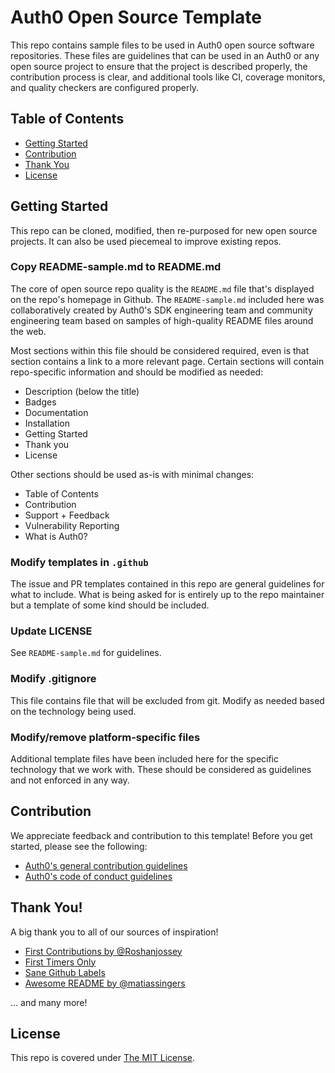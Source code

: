 # Auth0 Open Source Template

This repo contains sample files to be used in Auth0 open source software repositories. These files are guidelines that can be used in an Auth0 or any open source project to ensure that the project is described properly, the contribution process is clear, and additional tools like CI, coverage monitors, and quality checkers are configured properly.

## Table of Contents

- [Getting Started](#getting-started)
- [Contribution](#contribution)
- [Thank You](#thank-you)
- [License](#license)

## Getting Started

This repo can be cloned, modified, then re-purposed for new open source projects. It can also be used piecemeal to improve existing repos.

### Copy README-sample.md to README.md

The core of open source repo quality is the `README.md` file that's displayed on the repo's homepage in Github. The `README-sample.md` included here was collaboratively created by Auth0's SDK engineering team and community engineering team based on samples of high-quality README files around the web.

Most sections within this file should be considered required, even is that section contains a link to a more relevant page. Certain sections will contain repo-specific information and should be modified as needed:

- Description (below the title)
- Badges
- Documentation
- Installation
- Getting Started
- Thank you
- License

Other sections should be used as-is with minimal changes:

- Table of Contents
- Contribution
- Support + Feedback
- Vulnerability Reporting
- What is Auth0?

### Modify templates in `.github`

The issue and PR templates contained in this repo are general guidelines for what to include. What is being asked for is entirely up to the repo maintainer but a template of some kind should be included.

### Update LICENSE

See `README-sample.md` for guidelines.

### Modify .gitignore

This file contains file that will be excluded from git. Modify as needed based on the technology being used.

### Modify/remove platform-specific files

Additional template files have been included here for the specific technology that we work with. These should be considered as guidelines and not enforced in any way.

## Contribution

We appreciate feedback and contribution to this template! Before you get started, please see the following:

- [Auth0's general contribution guidelines](GENERAL-CONTRIBUTING.md)
- [Auth0's code of conduct guidelines](CODE-OF-CONDUCT.md)

## Thank You!

A big thank you to all of our sources of inspiration!

- [First Contributions by @Roshanjossey](https://github.com/Roshanjossey/first-contributions)
- [First Timers Only](https://www.firsttimersonly.com/)
- [Sane Github Labels](https://medium.com/@dave_lunny/sane-github-labels-c5d2e6004b63)
- [Awesome README by @matiassingers](https://github.com/matiassingers/awesome-readme)

... and many more!

## License

This repo is covered under [The MIT License](LICENSE).
